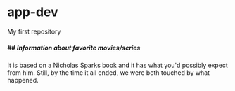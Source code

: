 # app-dev
My first repository

<h5>
## Information about favorite movies/series
</h5>

<p1>
It is based on a Nicholas Sparks book and it has what you'd possibly expect from him. Still, by the time it all ended, we were both touched by what happened. 
</p1>

